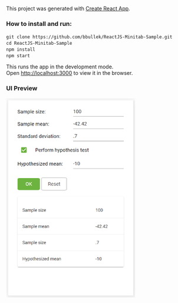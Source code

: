 This project was generated with [Create React App](https://github.com/facebook/create-react-app).

### How to install and run:

`git clone https://github.com/bbullek/ReactJS-Minitab-Sample.git`  
`cd ReactJS-Minitab-Sample`  
`npm install`  
`npm start`  

This runs the app in the development mode.  
Open [http://localhost:3000](http://localhost:3000) to view it in the browser.

### UI Preview

<img src="./public/preview-img-mobile.png" style="width:350px;"/>
